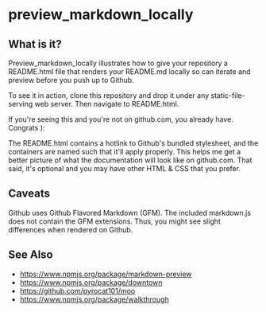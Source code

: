 preview_markdown_locally
===============

What is it?
----------
Preview_markdown_locally illustrates how to give your repository a README.html file that renders your README.md locally so can iterate and preview before you push up to Github.

To see it in action, clone this repository and drop it under any static-file-serving web server. Then navigate to README.html.

If you're seeing this and you're not on github.com, you already have. Congrats ):

The README.html contains a hotlink to Github's bundled stylesheet, and the containers are named such that it'll apply properly. This helps me get a better picture of what the documentation will look like on github.com. That said, it's optional and you may have other HTML & CSS that you prefer.

Caveats
-------
Github uses Github Flavored Markdown (GFM). The included markdown.js does not contain the GFM extensions. Thus, you might see slight differences when rendered on Github.

See Also
--------
+ https://www.npmjs.org/package/markdown-preview
+ https://www.npmjs.org/package/downtown
+ https://github.com/pyrocat101/moo
+ https://www.npmjs.org/package/walkthrough
